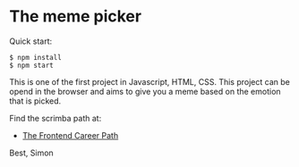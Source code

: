 # The meme picker

Quick start:

```
$ npm install
$ npm start
````




This is one of the first project in Javascript, HTML, CSS. This project can be opend in the browser and aims to give you a meme based on the emotion that is picked.


Find the scrimba path at: 
- [The Frontend Career Path](https://scrimba.com/learn/frontend)


Best,
Simon
